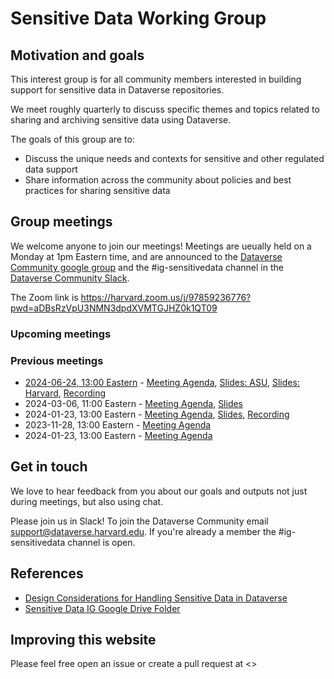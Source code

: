 # Sensitive Data Working Group

## Motivation and goals

This interest group is for all community members interested in building support for sensitive data in Dataverse repositories.

We meet roughly quarterly to discuss specific themes and topics related to sharing and archiving sensitive data using Dataverse.  

The goals of this group are to:
- Discuss the unique needs and contexts for sensitive and other regulated data support 
- Share information across the community about policies and best practices for sharing sensitive data


##  Group meetings

We welcome anyone to join our meetings! Meetings are ueually held on a Monday at 1pm Eastern time, and are announced to the [Dataverse Community google group](https://groups.google.com/u/1/g/dataverse-community) and the #ig-sensitivedata channel in the [Dataverse Community Slack](https://dataversecommunity.slack.com). 

The Zoom link is <https://harvard.zoom.us/j/97859236776?pwd=aDBsRzVpU3NMN3dpdXVMTGJHZ0k1QT09>


### Upcoming meetings


### Previous meetings
- [2024-06-24, 13:00 Eastern](https://time.is/compare/1300_24_Jun_2024_in_Boston) - [Meeting Agenda](https://docs.google.com/document/d/1zqrW7BlYFPpvC7lUa7FORAcxBaQYGRa7CcbFe0OilOk/edit#heading=h.yq1tzh9inevt), [Slides: ASU](https://docs.google.com/presentation/d/1L_gcDYhhuMoK-q90ZGy1cAnzdEAdyyTC12OzSMdF3jc/edit?usp=sharing), [Slides: Harvard](https://osf.io/69cux), [Recording](https://harvard.zoom.us/rec/share/3jclvAtIiHMkm3VfrJX56YU2Zao9VKjliEjICi0MHKXNHLOwFjARBZFSbFtfjcpg.yxzsJkamOYyXyR5_)
- 2024-03-06, 11:00 Eastern - [Meeting Agenda](https://docs.google.com/document/d/13TYC2yu-F2Bj-bz4SlmZn3j6TGYvk0-NsuFbAOFBBwk/edit#heading=h.g1tkl59slrru), [Slides](https://docs.google.com/presentation/d/1SgzhHqFVphW1eonk_7sagGSkkwRJajuGCUfBEYAqvtg/edit#slide=id.p)
- 2024-01-23, 13:00 Eastern - [Meeting Agenda](https://docs.google.com/document/d/1eE-pxLJYa87Aszg3PISfsv66qc5SIaE3FeOO0cJbY0Q/edit), [Slides](https://docs.google.com/presentation/d/1raxrGDFBqADdhnBJGhxLja8OCEQezqJG/edit?usp=sharing&ouid=105249378030301834452&rtpof=true&sd=true), [Recording](https://harvard.zoom.us/rec/share/VQteAjATctzHwizqsLQcvFx1zK74yFXT_pIwuBSYr_BMb8B7c_kCxCbpeAOFQHGD.dOU_aXyNxAY7yZMz)
- 2023-11-28, 13:00 Eastern - [Meeting Agenda](https://docs.google.com/document/d/1Zic4dyOeACHOQHNUocaDigKpJyM7XRmmMNdE2mymvXI/edit)
- 2024-01-23, 13:00 Eastern - [Meeting Agenda](https://docs.google.com/document/d/1Gv2uHWqTrDME7WFwMYPjDmeDwnBsLXiO1lZ_iAR9lgE/edit)



## Get in touch

We love to hear feedback from you about our goals and outputs not just during meetings, but also using chat.

Please join us in Slack! To join the Dataverse Community email support@dataverse.harvard.edu. If you're already a member the  #ig-sensitivedata channel is open. 

## References

- [Design Considerations for Handling Sensitive Data in Dataverse](https://docs.google.com/document/d/1gIMCm4iou5UPgm6OiIftuQIyoWWOIwaXpaY39o_3K74/edit?usp=sharing)
- [Sensitive Data IG Google Drive Folder](https://drive.google.com/drive/folders/1jpc-z-_4xVm6te9CoKAnRCTJBMCNuyYF) 


## Improving this website

Please feel free open an issue or create a pull request at <>
